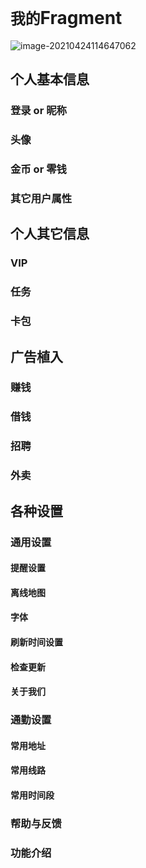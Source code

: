 # `我的`Fragment

![image-20210424114647062](https://i.loli.net/2021/04/24/kcy1T5wlujiFX6P.png)

## 个人基本信息

### 登录 or 昵称

### 头像

### 金币 or 零钱

### 其它用户属性

## 个人其它信息

### VIP

### 任务

### 卡包

## 广告植入

### 赚钱

### 借钱

### 招聘

### 外卖

## 各种设置

### 通用设置

#### 提醒设置

#### 离线地图

#### 字体

#### 刷新时间设置

#### 检查更新

#### 关于我们

### 通勤设置

#### 常用地址

#### 常用线路


#### 常用时间段

### 帮助与反馈

### 功能介绍

